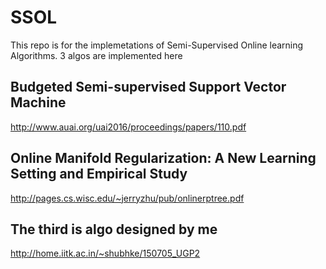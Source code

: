 # SSOL
This repo is for the implemetations of Semi-Supervised Online learning Algorithms. 3 algos are implemented here
## Budgeted Semi-supervised Support Vector Machine
http://www.auai.org/uai2016/proceedings/papers/110.pdf
## Online Manifold Regularization: A New Learning Setting and Empirical Study
http://pages.cs.wisc.edu/~jerryzhu/pub/onlinerptree.pdf
## The third is algo designed by me
http://home.iitk.ac.in/~shubhke/150705_UGP2
